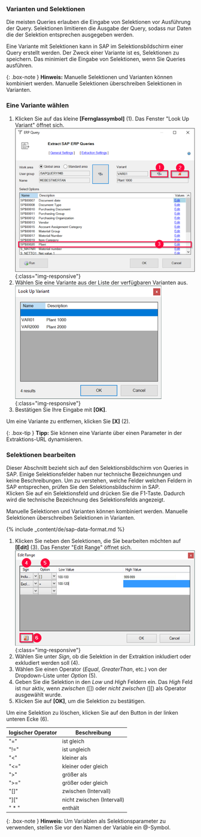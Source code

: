 
### Varianten und Selektionen

Die meisten Queries erlauben die Eingabe von Selektionen vor Ausführung der Query.
Selektionen limitieren die Ausgabe der Query, sodass nur Daten die der Selektion entsprechen ausgegeben werden.

Eine Variante mit Selektionen kann in SAP im Selektionsbildschirm einer Query erstellt werden.
Der Zweck einer Variante ist es, Selektionen zu speichern.
Das minimiert die Eingabe von Selektionen, wenn Sie Queries ausführen.

{: .box-note }
**Hinweis:** Manuelle Selektionen und Varianten können kombiniert werden. Manuelle Selektionen überschreiben Selektionen in Varianten.


### Eine Variante wählen

1. Klicken Sie auf das kleine **[Fernglassymbol]** (1). Das Fenster "Look Up Variant" öffnet sich.
![Query-Variants-Section](/img/content/Query-Variants-Selections.png){:class="img-responsive"}
2. Wählen Sie eine Variante aus der Liste der verfügbaren Varianten aus.<br>
![Query-Variant-02](/img/content/Query-Variant-02.png){:class="img-responsive"}
3. Bestätigen Sie Ihre Eingabe mit **[OK]**.

Um eine Variante zu entfernen, klicken Sie **[X]** (2).

{: .box-tip }
**Tipp:** Sie können eine Variante über einen Parameter in der Extraktions-URL dynamisieren. 

### Selektionen bearbeiten

Dieser Abschnitt bezieht sich auf den Selektionsbildschirm von Queries in SAP.
Einige Selektionsfelder haben nur technische Bezeichnungen und keine Beschreibungen.
Um zu verstehen, welche Felder welchen Feldern in SAP entsprechen, prüfen Sie den Selektionsbildschirm in SAP. <br>
Klicken Sie auf ein Selektionsfeld und drücken Sie die F1-Taste. Dadurch wird die technische Bezeichnung des Selektionsfelds angezeigt.

Manuelle Selektionen und Varianten können kombiniert werden. Manuelle Selektionen überschreiben Selektionen in Varianten.

{% include _content/de/sap-data-format.md  %}

1. Klicken Sie neben den Selektionen, die Sie bearbeiten möchten auf **[Edit]** (3). Das Fenster "Edit Range" öffnet sich.
![Query-Selection-Parameters-02](/img/content/Selection-Options-Fill-02.png){:class="img-responsive"}
2. Wählen Sie unter *Sign*, ob die Selektion in der Extraktion inkludiert oder exkludiert werden soll (4).
3. Wählen Sie einen Operator (*Equal*, *GreaterThan*, etc.) von der Dropdown-Liste unter *Option* (5). 
4. Geben Sie die Selektion in den *Low* und *High* Feldern ein. Das *High* Feld ist nur aktiv, wenn *zwischen* ([]) oder *nicht zwischen* (][) als Operator ausgewählt wurde.
5. Klicken Sie auf **[OK]**, um die Selektion zu bestätigen.

Um eine Selektion zu löschen, klicken Sie auf den Button in der linken unteren Ecke (6).

| logischer Operator   | Beschreibung   |
|---------------|------------------------------|
| "="     | ist gleich        |
| "!=" | ist ungleich     |
| "<"     | kleiner als   | 
| "<="      | kleiner oder gleich   | 
| ">"    | größer als   | 
| ">="   | größer oder gleich | 
| "[]" | zwischen (Intervall) | 
| "]["       | nicht zwischen (Intervall) | 
| " * "    | enthält | 


{: .box-note }
**Hinweis:** Um Variablen als Selektionsparameter zu verwenden, stellen Sie vor den Namen der Variable ein @-Symbol.

